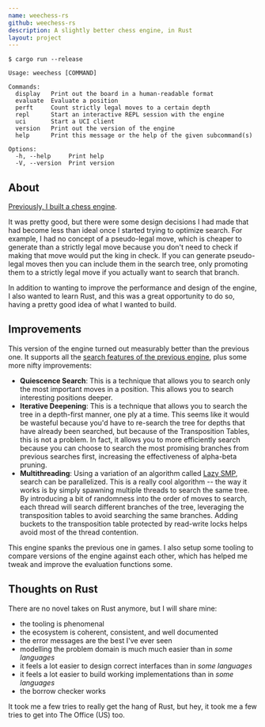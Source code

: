 ```yaml
---
name: weechess-rs
github: weechess-rs
description: A slightly better chess engine, in Rust
layout: project
---
```


```
$ cargo run --release 

Usage: weechess [COMMAND]

Commands:
  display   Print out the board in a human-readable format
  evaluate  Evaluate a position
  perft     Count strictly legal moves to a certain depth
  repl      Start an interactive REPL session with the engine
  uci       Start a UCI client
  version   Print out the version of the engine
  help      Print this message or the help of the given subcommand(s)

Options:
  -h, --help     Print help
  -V, --version  Print version
```

## About

[Previously, I built a chess engine](/projects/weechess).

It was pretty good, but there were some design decisions I had made that had become less
than ideal once I started trying to optimize search. For example, I had no concept of a
pseudo-legal move, which is cheaper to generate than a strictly legal move because you
don't need to check if making that move would put the king in check. If you can generate
pseudo-legal moves then you can include them in the search tree, only promoting them to
a strictly legal move if you actually want to search that branch. 

In addition to wanting to improve the performance and design of the engine, I also wanted
to learn Rust, and this was a great opportunity to do so, having a pretty good idea of what
I wanted to build.

## Improvements

This version of the engine turned out measurably better than the previous one. It supports
all the [search features of the previous engine](/projects/weechess#search), plus
some more nifty improvements:
 - **Quiescence Search**: This is a technique that allows you to search only the most important moves
   in a position. This allows you to search interesting positions deeper.
 - **Iterative Deepening**: This is a technique that allows you to search the tree in a depth-first manner,
   one ply at a time. This seems like it would be wasteful because you'd have to re-search the tree for
   depths that have already been searched, but because of the Transposition Tables, this is not a problem.
   In fact, it allows you to more efficiently search because you can choose to search the most promising
   branches from previous searches first, increasing the effectiveness of alpha-beta pruning.
 - **Multithreading**: Using a variation of an algorithm called [Lazy SMP](https://www.chessprogramming.org/Lazy_SMP),
   search can be parallelized. This is a really cool algorithm -- the way it works is by simply spawning
   multiple threads to search the same tree. By introducing a bit of randomness into the order of moves
   to search, each thread will search different branches of the tree, leveraging the transposition tables to
   avoid searching the same branches. Adding buckets to the transposition table protected by read-write locks
   helps avoid most of the thread contention.

This engine spanks the previous one in games. I also setup some tooling to compare versions of the engine
against each other, which has helped me tweak and improve the evaluation functions some.

## Thoughts on Rust

There are no novel takes on Rust anymore, but I will share mine:
 * the tooling is phenomenal
 * the ecosystem is coherent, consistent, and well documented
 * the error messages are the best I've ever seen
 * modelling the problem domain is much much easier than in _some languages_
 * it feels a lot easier to design correct interfaces than in _some languages_
 * it feels a lot easier to build working implementations than in _some languages_
 * the borrow checker works

It took me a few tries to really get the hang of Rust, but hey, it took me a few tries to get into 
The Office (US) too.
